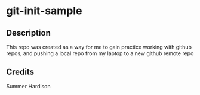 # git-init-sample
## Description
This repo was created as a way for me to gain practice working with github repos, and pushing a local repo from my laptop to a new github remote repo

## Credits
Summer Hardison

